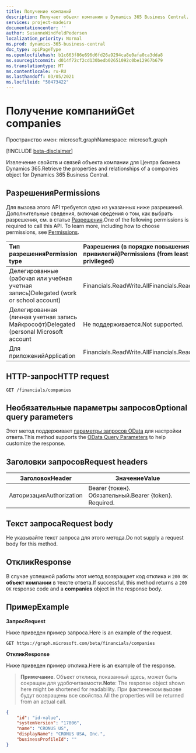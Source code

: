 ```yaml
---
title: Получение компаний
description: Получает объект компании в Dynamics 365 Business Central.
services: project-madeira
documentationcenter: ''
author: SusanneWindfeldPedersen
localization_priority: Normal
ms.prod: dynamics-365-business-central
doc_type: apiPageType
ms.openlocfilehash: b1c663f86e696d6fd26a9294ca8e0afa0ca3dda8
ms.sourcegitcommit: d014f72cf2cd130bedb02651092c0be12967b679
ms.translationtype: MT
ms.contentlocale: ru-RU
ms.lasthandoff: 03/05/2021
ms.locfileid: "50473422"
---
```

# <a name="get-companies"></a><span data-ttu-id="39995-103">Получение компаний</span><span class="sxs-lookup"><span data-stu-id="39995-103">Get companies</span></span>

<span data-ttu-id="39995-104">Пространство имен: microsoft.graph</span><span class="sxs-lookup"><span data-stu-id="39995-104">Namespace: microsoft.graph</span></span>

[!INCLUDE [beta-disclaimer](../../includes/beta-disclaimer.md)]

<span data-ttu-id="39995-105">Извлечение свойств и связей объекта компании для Центра бизнеса Dynamics 365.</span><span class="sxs-lookup"><span data-stu-id="39995-105">Retrieve the properties and relationships of a companies object for Dynamics 365 Business Central.</span></span>

## <a name="permissions"></a><span data-ttu-id="39995-106">Разрешения</span><span class="sxs-lookup"><span data-stu-id="39995-106">Permissions</span></span>
<span data-ttu-id="39995-p101">Для вызова этого API требуется одно из указанных ниже разрешений. Дополнительные сведения, включая сведения о том, как выбрать разрешения, см. в статье [Разрешения](/graph/permissions-reference).</span><span class="sxs-lookup"><span data-stu-id="39995-p101">One of the following permissions is required to call this API. To learn more, including how to choose permissions, see [Permissions](/graph/permissions-reference).</span></span>

|<span data-ttu-id="39995-109">Тип разрешения</span><span class="sxs-lookup"><span data-stu-id="39995-109">Permission type</span></span> |<span data-ttu-id="39995-110">Разрешения (в порядке повышения привилегий)</span><span class="sxs-lookup"><span data-stu-id="39995-110">Permissions (from least to most privileged)</span></span>|
|:---------------|:------------------------------------------|
|<span data-ttu-id="39995-111">Делегированные (рабочая или учебная учетная запись)</span><span class="sxs-lookup"><span data-stu-id="39995-111">Delegated (work or school account)</span></span>|<span data-ttu-id="39995-112">Financials.ReadWrite.All</span><span class="sxs-lookup"><span data-stu-id="39995-112">Financials.ReadWrite.All</span></span> |
|<span data-ttu-id="39995-113">Делегированная (личная учетная запись Майкрософт)</span><span class="sxs-lookup"><span data-stu-id="39995-113">Delegated (personal Microsoft account</span></span>|<span data-ttu-id="39995-114">Не поддерживается.</span><span class="sxs-lookup"><span data-stu-id="39995-114">Not supported.</span></span>|
|<span data-ttu-id="39995-115">Для приложений</span><span class="sxs-lookup"><span data-stu-id="39995-115">Application</span></span>|<span data-ttu-id="39995-116">Financials.ReadWrite.All</span><span class="sxs-lookup"><span data-stu-id="39995-116">Financials.ReadWrite.All</span></span>|

## <a name="http-request"></a><span data-ttu-id="39995-117">HTTP-запрос</span><span class="sxs-lookup"><span data-stu-id="39995-117">HTTP request</span></span>
```http
GET /financials/companies
```
## <a name="optional-query-parameters"></a><span data-ttu-id="39995-118">Необязательные параметры запросов</span><span class="sxs-lookup"><span data-stu-id="39995-118">Optional query parameters</span></span>
<span data-ttu-id="39995-119">Этот метод поддерживает [параметры запросов OData](/graph/query-parameters) для настройки ответа.</span><span class="sxs-lookup"><span data-stu-id="39995-119">This method supports the [OData Query Parameters](/graph/query-parameters) to help customize the response.</span></span>

## <a name="request-headers"></a><span data-ttu-id="39995-120">Заголовки запросов</span><span class="sxs-lookup"><span data-stu-id="39995-120">Request headers</span></span>
|<span data-ttu-id="39995-121">Заголовок</span><span class="sxs-lookup"><span data-stu-id="39995-121">Header</span></span>|<span data-ttu-id="39995-122">Значение</span><span class="sxs-lookup"><span data-stu-id="39995-122">Value</span></span>|
|------|-----|
|<span data-ttu-id="39995-123">Авторизация</span><span class="sxs-lookup"><span data-stu-id="39995-123">Authorization</span></span>  |<span data-ttu-id="39995-p102">Bearer {токен}. Обязательный.</span><span class="sxs-lookup"><span data-stu-id="39995-p102">Bearer {token}. Required.</span></span> |

## <a name="request-body"></a><span data-ttu-id="39995-126">Текст запроса</span><span class="sxs-lookup"><span data-stu-id="39995-126">Request body</span></span>
<span data-ttu-id="39995-127">Не указывайте текст запроса для этого метода.</span><span class="sxs-lookup"><span data-stu-id="39995-127">Do not supply a request body for this method.</span></span>

## <a name="response"></a><span data-ttu-id="39995-128">Отклик</span><span class="sxs-lookup"><span data-stu-id="39995-128">Response</span></span>
<span data-ttu-id="39995-129">В случае успешной работы этот метод возвращает код отклика и `200 OK` **объект компании** в тексте ответа.</span><span class="sxs-lookup"><span data-stu-id="39995-129">If successful, this method returns a `200 OK` response code and a **companies** object in the response body.</span></span>

## <a name="example"></a><span data-ttu-id="39995-130">Пример</span><span class="sxs-lookup"><span data-stu-id="39995-130">Example</span></span>

<span data-ttu-id="39995-131">**Запрос**</span><span class="sxs-lookup"><span data-stu-id="39995-131">**Request**</span></span>

<span data-ttu-id="39995-132">Ниже приведен пример запроса.</span><span class="sxs-lookup"><span data-stu-id="39995-132">Here is an example of the request.</span></span>
```http
GET https://graph.microsoft.com/beta/financials/companies
```

<span data-ttu-id="39995-133">**Отклик**</span><span class="sxs-lookup"><span data-stu-id="39995-133">**Response**</span></span>

<span data-ttu-id="39995-134">Ниже приведен пример отклика.</span><span class="sxs-lookup"><span data-stu-id="39995-134">Here is an example of the response.</span></span> 

> <span data-ttu-id="39995-135">**Примечание**. Объект отклика, показанный здесь, может быть сокращен для удобочитаемости.</span><span class="sxs-lookup"><span data-stu-id="39995-135">**Note**: The response object shown here might be shortened for readability.</span></span> <span data-ttu-id="39995-136">При фактическом вызове будут возвращены все свойства.</span><span class="sxs-lookup"><span data-stu-id="39995-136">All the properties will be returned from an actual call.</span></span>

```json
{
    "id": "id-value",
    "systemVersion": "17806",
    "name": "CRONUS US",
    "displayName": "CRONUS USA, Inc.",
    "businessProfileId": ""
}
```


